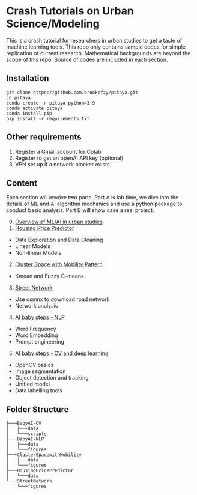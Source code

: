 # Crash Tutorials on Urban Science/Modeling
This is a crash tutorial for researchers in urban studies to get a taste of machine learning tools.
This repo only contains sample codes for simple replication of current research. Mathematical backgrounds are beyond the scope of this repo. Source of codes are included in each section.

## Installation
```
git clone https://github.com/brookefzy/pitaya.git
cd pitaya
conda create -n pitaya python=3.9
conda activate pitaya
conda install pip
pip install -r requirements.txt
```
## Other requirements
1. Register a Gmail account for Colab
2. Register to get an openAI API key (optional)
3. VPN set up if a network blocker exists.

## Content
Each section will involve two parts. Part A is lab time, we dive into the details of ML and AI algorithm mechanics and use a python package to conduct basic analysis. Part B will show case a real project.

0. [Overview of ML/AI in urban studies](https://docs.google.com/presentation/d/1Qe5HpvrHvt2qUsnCyHGmEX-InD7OgYgSMav3nXh15ec/edit#slide=id.p)
1. [Housing Price Predictor](https://github.com/brookefzy/pitaya/tree/main/HousingPricePredictor)
* Data Exploration and Data Cleaning
* Linear Models
* Non-linear Models
2. [Cluster Space with Mobility Pattern](https://github.com/brookefzy/pitaya/tree/main/ClusterSpacewithMobility)
* Kmean and Fuzzy C-means
3. [Street Network](https://github.com/brookefzy/pitaya/tree/main/StreetNetwork)
* Use osmnx to download road network
* Network analysis
4. [AI baby steps - NLP](https://github.com/brookefzy/pitaya/tree/main/BabyAI-NLP)
* Word Frequency
* Word Embedding
* Prompt engineering
5. [AI baby steps - CV and deep learning](https://github.com/brookefzy/pitaya/tree/main/BabyAI-CV)
* OpenCV basics
* Image segmentation
* Object detection and tracking
* Unified model
* Data labelling tools

## Folder Structure
```
├───BabyAI-CV
│   ├───data
│   └───scripts
├───BabyAI-NLP
│   ├───data
│   └───figures
├───ClusterSpacewithMobility
│   ├───data
│   └───figures
├───HousingPricePredictor
│   └───data
└───StreetNetwork
    └───figures
```
